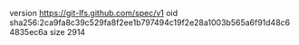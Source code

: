 version https://git-lfs.github.com/spec/v1
oid sha256:2ca9fa8c39c529fa8f2ee1b797494c19f2e28a1003b565a6f91d48c64835ec6a
size 2914
